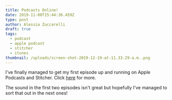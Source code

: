 ```yaml
---
title: Podcasts Online!
date: 2019-11-08T15:44:36.459Z
type: post
author: Alessia Zuccarelli
draft: true
tags:
  - podcast
  - apple podcast
  - stitcher
  - itunes
thumbnail: /uploads/screen-shot-2019-12-19-at-11.33.29-a.m..png
---
```


I've finally managed to get my first episode up and running on Apple Podcasts and Stitcher. Click [here](https://www.listennotes.com/podcasts/london-newcastle-alessia-zuccarelli-fRuiyw5YHSv/) for more.

The sound in the first two episodes isn't great but hopefully I've managed to sort that out in the next ones!
